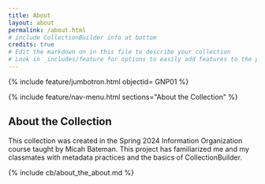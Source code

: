 ```yaml
---
title: About
layout: about
permalink: /about.html
# include CollectionBuilder info at bottom
credits: true
# Edit the markdown on in this file to describe your collection
# Look in _includes/feature for options to easily add features to the page
---
```


{% include feature/jumbotron.html objectid= GNP01 %}

{% include feature/nav-menu.html sections="About the Collection" %}

## About the Collection

This collection was created in the Spring 2024 Information Organization course taught by Micah Bateman. This project has familiarized me and my classmates with metadata practices and the basics of CollectionBuilder.  


{% include cb/about_the_about.md %} 
